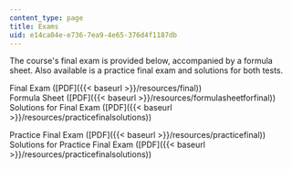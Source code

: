 ```yaml
---
content_type: page
title: Exams
uid: e14ca04e-e736-7ea9-4e65-376d4f1187db
---
```


The course's final exam is provided below, accompanied by a formula sheet. Also available is a practice final exam and solutions for both tests.

Final Exam ([PDF]({{< baseurl >}}/resources/final))  
Formula Sheet ([PDF]({{< baseurl >}}/resources/formulasheetforfinal))  
Solutions for Final Exam ([PDF]({{< baseurl >}}/resources/practicefinalsolutions))

Practice Final Exam ([PDF]({{< baseurl >}}/resources/practicefinal))  
Solutions for Practice Final Exam ([PDF]({{< baseurl >}}/resources/practicefinalsolutions))